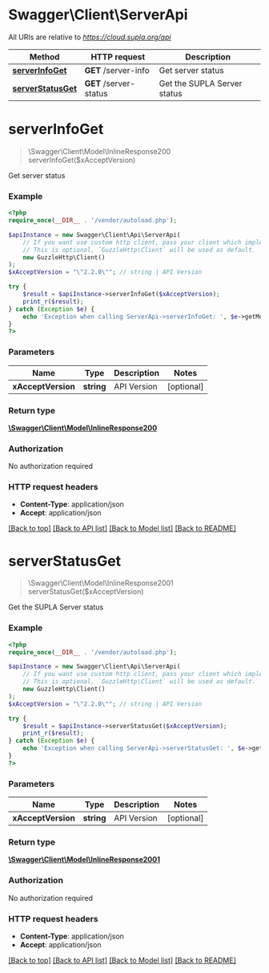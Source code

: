 # Swagger\Client\ServerApi

All URIs are relative to *https://cloud.supla.org/api*

Method | HTTP request | Description
------------- | ------------- | -------------
[**serverInfoGet**](ServerApi.md#serverInfoGet) | **GET** /server-info | Get server status
[**serverStatusGet**](ServerApi.md#serverStatusGet) | **GET** /server-status | Get the SUPLA Server status


# **serverInfoGet**
> \Swagger\Client\Model\InlineResponse200 serverInfoGet($xAcceptVersion)

Get server status

### Example
```php
<?php
require_once(__DIR__ . '/vendor/autoload.php');

$apiInstance = new Swagger\Client\Api\ServerApi(
    // If you want use custom http client, pass your client which implements `GuzzleHttp\ClientInterface`.
    // This is optional, `GuzzleHttp\Client` will be used as default.
    new GuzzleHttp\Client()
);
$xAcceptVersion = "\"2.2.0\""; // string | API Version

try {
    $result = $apiInstance->serverInfoGet($xAcceptVersion);
    print_r($result);
} catch (Exception $e) {
    echo 'Exception when calling ServerApi->serverInfoGet: ', $e->getMessage(), PHP_EOL;
}
?>
```

### Parameters

Name | Type | Description  | Notes
------------- | ------------- | ------------- | -------------
 **xAcceptVersion** | **string**| API Version | [optional]

### Return type

[**\Swagger\Client\Model\InlineResponse200**](../Model/InlineResponse200.md)

### Authorization

No authorization required

### HTTP request headers

 - **Content-Type**: application/json
 - **Accept**: application/json

[[Back to top]](#) [[Back to API list]](../../README.md#documentation-for-api-endpoints) [[Back to Model list]](../../README.md#documentation-for-models) [[Back to README]](../../README.md)

# **serverStatusGet**
> \Swagger\Client\Model\InlineResponse2001 serverStatusGet($xAcceptVersion)

Get the SUPLA Server status

### Example
```php
<?php
require_once(__DIR__ . '/vendor/autoload.php');

$apiInstance = new Swagger\Client\Api\ServerApi(
    // If you want use custom http client, pass your client which implements `GuzzleHttp\ClientInterface`.
    // This is optional, `GuzzleHttp\Client` will be used as default.
    new GuzzleHttp\Client()
);
$xAcceptVersion = "\"2.2.0\""; // string | API Version

try {
    $result = $apiInstance->serverStatusGet($xAcceptVersion);
    print_r($result);
} catch (Exception $e) {
    echo 'Exception when calling ServerApi->serverStatusGet: ', $e->getMessage(), PHP_EOL;
}
?>
```

### Parameters

Name | Type | Description  | Notes
------------- | ------------- | ------------- | -------------
 **xAcceptVersion** | **string**| API Version | [optional]

### Return type

[**\Swagger\Client\Model\InlineResponse2001**](../Model/InlineResponse2001.md)

### Authorization

No authorization required

### HTTP request headers

 - **Content-Type**: application/json
 - **Accept**: application/json

[[Back to top]](#) [[Back to API list]](../../README.md#documentation-for-api-endpoints) [[Back to Model list]](../../README.md#documentation-for-models) [[Back to README]](../../README.md)

